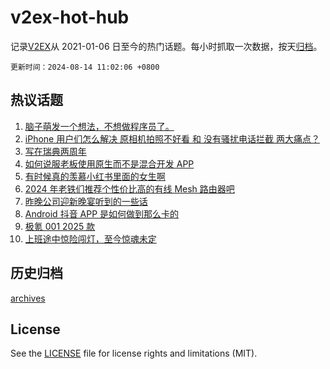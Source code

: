 # v2ex-hot-hub

 记录[V2EX](https://www.v2ex.com/)从 2021-01-06 日至今的热门话题。每小时抓取一次数据，按天[归档](archives)。

`更新时间：2024-08-14 11:02:06 +0800`

## 热议话题

1. [脑子萌发一个想法，不想做程序员了。](https://www.v2ex.com/t/1064615)
1. [iPhone 用户们怎么解决 原相机拍照不好看 和 没有骚扰电话拦截 两大痛点？](https://www.v2ex.com/t/1064574)
1. [写在瑞典两周年](https://www.v2ex.com/t/1064758)
1. [如何说服老板使用原生而不是混合开发 APP](https://www.v2ex.com/t/1064722)
1. [有时候真的羡慕小红书里面的女生啊](https://www.v2ex.com/t/1064764)
1. [2024 年老铁们推荐个性价比高的有线 Mesh 路由器吧](https://www.v2ex.com/t/1064609)
1. [昨晚公司迎新晚宴听到的一些话](https://www.v2ex.com/t/1064785)
1. [Android 抖音 APP 是如何做到那么卡的](https://www.v2ex.com/t/1064618)
1. [极氪 001 2025 款](https://www.v2ex.com/t/1064775)
1. [上班途中惊险闯灯，至今惊魂未定](https://www.v2ex.com/t/1064602)

## 历史归档

[archives](archives)

## License

See the [LICENSE](LICENSE) file for license rights and limitations (MIT).
